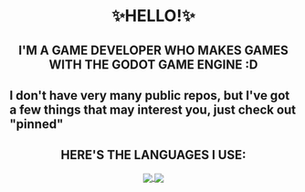 <h1 align="center">✨HELLO!✨</h1>
<h2 align="center">I'M A GAME DEVELOPER WHO MAKES GAMES WITH THE GODOT GAME ENGINE :D<h2>
<p>I don't have very many public repos, but I've got a few things that may interest you, just check out "pinned"</p>

<h2 align="center">HERE'S THE LANGUAGES I USE:</h2>
<div align="center">
 <a href="https://github.com/anuraghazra/github-readme-stats#gh-dark-mode-only">
  <img align="center" src="https://github-readme-stats.vercel.app/api/top-langs?username=sandmuel&show_icons=true&theme=dark#gh-dark-mode-only)](https://github.com/anuraghazra/github-readme-stats#gh-dark-mode-only" >
 </a>
 <a href="https://github.com/anuraghazra/github-readme-stats#gh-light-mode-only">
  <img align="center" src="https://github-readme-stats.vercel.app/api/top-langs?username=sandmuel&show_icons=true&theme=default#gh-light-mode-only)](https://github.com/anuraghazra/github-readme-stats#gh-light-mode-only" >
 </a>
</div>
